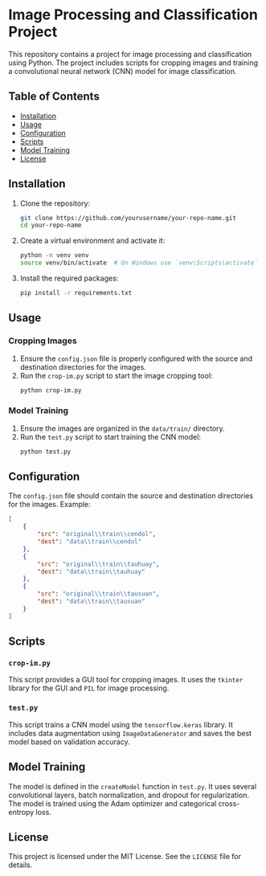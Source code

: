 # Image Processing and Classification Project

This repository contains a project for image processing and classification using Python. The project includes scripts for cropping images and training a convolutional neural network (CNN) model for image classification.

## Table of Contents

- [Installation](#installation)
- [Usage](#usage)
- [Configuration](#configuration)
- [Scripts](#scripts)
- [Model Training](#model-training)
- [License](#license)

## Installation

1. Clone the repository:
    ```sh
    git clone https://github.com/yourusername/your-repo-name.git
    cd your-repo-name
    ```

2. Create a virtual environment and activate it:
    ```sh
    python -m venv venv
    source venv/bin/activate  # On Windows use `venv\Scripts\activate`
    ```

3. Install the required packages:
    ```sh
    pip install -r requirements.txt
    ```

## Usage

### Cropping Images

1. Ensure the `config.json` file is properly configured with the source and destination directories for the images.
2. Run the `crop-im.py` script to start the image cropping tool:
    ```sh
    python crop-im.py
    ```

### Model Training

1. Ensure the images are organized in the `data/train/` directory.
2. Run the `test.py` script to start training the CNN model:
    ```sh
    python test.py
    ```

## Configuration

The `config.json` file should contain the source and destination directories for the images. Example:
```json
[
    {
        "src": "original\\train\\cendol",
        "dest": "data\\train\\cendol"
    },
    {
        "src": "original\\train\\tauhuay",
        "dest": "data\\train\\tauhuay"
    },
    {
        "src": "original\\train\\tausuan",
        "dest": "data\\train\\tausuan"
    }
]
```

## Scripts

### `crop-im.py`

This script provides a GUI tool for cropping images. It uses the `tkinter` library for the GUI and `PIL` for image processing.

### `test.py`

This script trains a CNN model using the `tensorflow.keras` library. It includes data augmentation using `ImageDataGenerator` and saves the best model based on validation accuracy.

## Model Training

The model is defined in the `createModel` function in `test.py`. It uses several convolutional layers, batch normalization, and dropout for regularization. The model is trained using the Adam optimizer and categorical cross-entropy loss.

## License

This project is licensed under the MIT License. See the `LICENSE` file for details.
